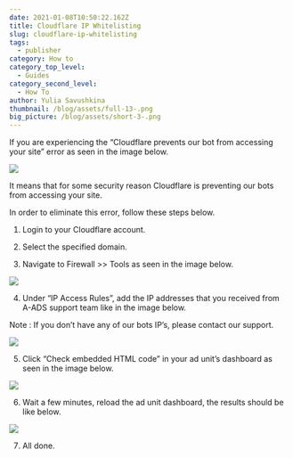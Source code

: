 ```yaml
---
date: 2021-01-08T10:50:22.162Z
title: Cloudflare IP Whitelisting
slug: cloudflare-ip-whitelisting
tags:
  - publisher
category: How to
category_top_level:
  - Guides
category_second_level:
  - How To
author: Yulia Savushkina
thumbnail: /blog/assets/full-13-.png
big_picture: /blog/assets/short-3-.png
---
```

If you are experiencing the “Cloudflare prevents our bot from accessing your site” error as seen in the image below.

![](/blog/assets/cloudflare-whitelisting-1.png)



It means that for some security reason Cloudflare is preventing our bots from accessing your site.

In order to eliminate this error, follow these steps below.

1. Login to your Cloudflare account.

2. Select the specified domain.

3. Navigate to Firewall >> Tools as seen in the image below.

![](/blog/assets/cloudflare-whitelisting-2.png)

4. Under “IP Access Rules”, add the IP addresses that you received from A-ADS support team like in the image below.

Note : If you don’t have any of our bots IP’s, please contact our support.

![](/blog/assets/cloudflare-whitelisting-3.png)



5. Click “Check embedded HTML code” in your ad unit’s dashboard as seen in the image below.

![](/blog/assets/cloudflare-whitelisting-4.png)

6. Wait a few minutes, reload the ad unit dashboard, the results should be like below.

![](/blog/assets/cloudflare-whitelisting-5.png)

7. All done.
